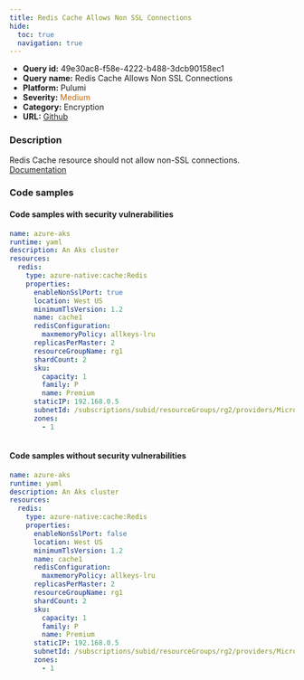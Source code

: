 ```yaml
---
title: Redis Cache Allows Non SSL Connections
hide:
  toc: true
  navigation: true
---
```


<style>
  .highlight .hll {
    background-color: #ff171742;
  }
  .md-content {
    max-width: 1100px;
    margin: 0 auto;
  }
</style>

-   **Query id:** 49e30ac8-f58e-4222-b488-3dcb90158ec1
-   **Query name:** Redis Cache Allows Non SSL Connections
-   **Platform:** Pulumi
-   **Severity:** <span style="color:#C60">Medium</span>
-   **Category:** Encryption
-   **URL:** [Github](https://github.com/Checkmarx/kics/tree/master/assets/queries/pulumi/azure/redis_cache_allows_non_ssl_connections)

### Description
Redis Cache resource should not allow non-SSL connections.<br>
[Documentation](https://www.pulumi.com/registry/packages/azure-native/api-docs/cache/redis/#enablenonsslport_yaml)

### Code samples
#### Code samples with security vulnerabilities
```yaml title="Positive test num. 1 - yaml file" hl_lines="8"
name: azure-aks
runtime: yaml
description: An Aks cluster
resources:
  redis:
    type: azure-native:cache:Redis
    properties:
      enableNonSslPort: true
      location: West US
      minimumTlsVersion: 1.2
      name: cache1
      redisConfiguration:
        maxmemoryPolicy: allkeys-lru
      replicasPerMaster: 2
      resourceGroupName: rg1
      shardCount: 2
      sku:
        capacity: 1
        family: P
        name: Premium
      staticIP: 192.168.0.5
      subnetId: /subscriptions/subid/resourceGroups/rg2/providers/Microsoft.Network/virtualNetworks/network1/subnets/subnet1
      zones:
        - 1
      
```


#### Code samples without security vulnerabilities
```yaml title="Negative test num. 1 - yaml file"
name: azure-aks
runtime: yaml
description: An Aks cluster
resources:
  redis:
    type: azure-native:cache:Redis
    properties:
      enableNonSslPort: false
      location: West US
      minimumTlsVersion: 1.2
      name: cache1
      redisConfiguration:
        maxmemoryPolicy: allkeys-lru
      replicasPerMaster: 2
      resourceGroupName: rg1
      shardCount: 2
      sku:
        capacity: 1
        family: P
        name: Premium
      staticIP: 192.168.0.5
      subnetId: /subscriptions/subid/resourceGroups/rg2/providers/Microsoft.Network/virtualNetworks/network1/subnets/subnet1
      zones:
        - 1
      
```
